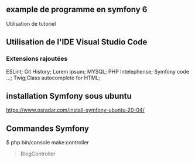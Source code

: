 ## example de programme en symfony 6
Utilisation de tutoriel

## Utilisation de l'IDE Visual Studio Code
### Extensions rajoutées
 ESLint; Git History; Lorem ipsum; MYSQL; PHP Intelephense; Symfony code ...; Twig;Class autocomplete for HTML;

## installation Symfony sous ubuntu
https://www.osradar.com/install-symfony-ubuntu-20-04/

 ## Commandes Symfony
 $ php bin/console make:controller
 > BlogController
 